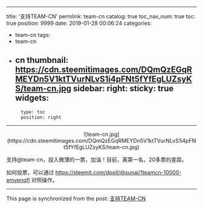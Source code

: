 
---
title: '支持TEAM-CN'
permlink: team-cn
catalog: true
toc_nav_num: true
toc: true
position: 9999
date: 2019-01-28 00:06:24
categories:
- team-cn
tags:
- team-cn
- cn
thumbnail: https://cdn.steemitimages.com/DQmQzEGqRMEYDn5V1ktTVurNLvS1i4pFNt5fYfEgLUZsyKS/team-cn.jpg
sidebar:
    right:
        sticky: true
widgets:
    -
        type: toc
        position: right
---


<center>![team-cn.jpg](https://cdn.steemitimages.com/DQmQzEGqRMEYDn5V1ktTVurNLvS1i4pFNt5fYfEgLUZsyKS/team-cn.jpg)</center>

支持@team-cn，投入微薄的一票，加油！目前，离第一名，20多票的差距。

如何投票，可以通过  https://steemit.com/dpoll/@sunai/1teamcn-10000-emvpnqfl  对照操作。

- - -

This page is synchronized from the post: [支持TEAM-CN](https://steemit.com/@yellowbird/team-cn)
